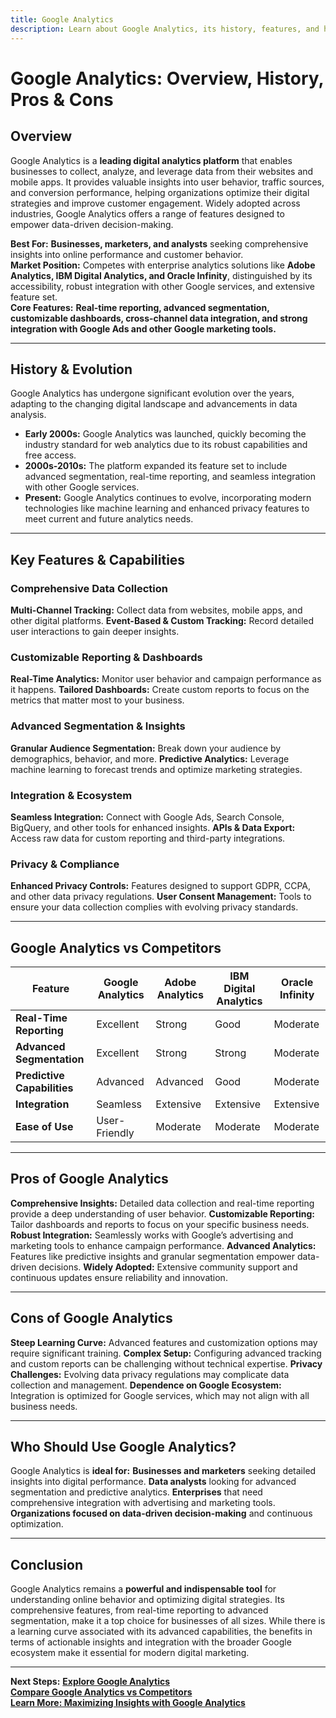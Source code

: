 ```yaml
---
title: Google Analytics
description: Learn about Google Analytics, its history, features, and how it compares to other digital analytics platforms.
---
```


# **Google Analytics: Overview, History, Pros & Cons**

## **Overview**  
Google Analytics is a **leading digital analytics platform** that enables businesses to collect, analyze, and leverage data from their websites and mobile apps. It provides valuable insights into user behavior, traffic sources, and conversion performance, helping organizations optimize their digital strategies and improve customer engagement. Widely adopted across industries, Google Analytics offers a range of features designed to empower data-driven decision-making.

 **Best For:** **Businesses, marketers, and analysts** seeking comprehensive insights into online performance and customer behavior.  
 **Market Position:** Competes with enterprise analytics solutions like **Adobe Analytics, IBM Digital Analytics, and Oracle Infinity**, distinguished by its accessibility, robust integration with other Google services, and extensive feature set.  
 **Core Features:** **Real-time reporting, advanced segmentation, customizable dashboards, cross-channel data integration, and strong integration with Google Ads and other Google marketing tools.**

---

## **History & Evolution**  
Google Analytics has undergone significant evolution over the years, adapting to the changing digital landscape and advancements in data analysis.

- **Early 2000s:** Google Analytics was launched, quickly becoming the industry standard for web analytics due to its robust capabilities and free access.
- **2000s-2010s:** The platform expanded its feature set to include advanced segmentation, real-time reporting, and seamless integration with other Google services.
- **Present:** Google Analytics continues to evolve, incorporating modern technologies like machine learning and enhanced privacy features to meet current and future analytics needs.

---

## **Key Features & Capabilities**

### **Comprehensive Data Collection**
 **Multi-Channel Tracking:** Collect data from websites, mobile apps, and other digital platforms.
 **Event-Based & Custom Tracking:** Record detailed user interactions to gain deeper insights.

### **Customizable Reporting & Dashboards**
 **Real-Time Analytics:** Monitor user behavior and campaign performance as it happens.
 **Tailored Dashboards:** Create custom reports to focus on the metrics that matter most to your business.

### **Advanced Segmentation & Insights**
 **Granular Audience Segmentation:** Break down your audience by demographics, behavior, and more.
 **Predictive Analytics:** Leverage machine learning to forecast trends and optimize marketing strategies.

### **Integration & Ecosystem**
 **Seamless Integration:** Connect with Google Ads, Search Console, BigQuery, and other tools for enhanced insights.
 **APIs & Data Export:** Access raw data for custom reporting and third-party integrations.

### **Privacy & Compliance**
 **Enhanced Privacy Controls:** Features designed to support GDPR, CCPA, and other data privacy regulations.
 **User Consent Management:** Tools to ensure your data collection complies with evolving privacy standards.

---

## **Google Analytics vs Competitors**

| Feature                   | Google Analytics  | Adobe Analytics  | IBM Digital Analytics | Oracle Infinity    |
|---------------------------|-------------------|------------------|-----------------------|--------------------|
| **Real-Time Reporting**   |  Excellent      |  Strong        |  Good               |  Moderate        |
| **Advanced Segmentation** |  Excellent      |  Strong        |  Strong             |  Moderate         |
| **Predictive Capabilities**|  Advanced       |  Advanced      |  Good               |  Moderate         |
| **Integration**           |  Seamless       |  Extensive     |  Extensive          |  Extensive       |
| **Ease of Use**           |  User-Friendly  |  Moderate      |  Moderate           |  Moderate        |

---

## **Pros of Google Analytics**
 **Comprehensive Insights:** Detailed data collection and real-time reporting provide a deep understanding of user behavior.
 **Customizable Reporting:** Tailor dashboards and reports to focus on your specific business needs.
 **Robust Integration:** Seamlessly works with Google’s advertising and marketing tools to enhance campaign performance.
 **Advanced Analytics:** Features like predictive insights and granular segmentation empower data-driven decisions.
 **Widely Adopted:** Extensive community support and continuous updates ensure reliability and innovation.

---

## **Cons of Google Analytics**
 **Steep Learning Curve:** Advanced features and customization options may require significant training.
 **Complex Setup:** Configuring advanced tracking and custom reports can be challenging without technical expertise.
 **Privacy Challenges:** Evolving data privacy regulations may complicate data collection and management.
 **Dependence on Google Ecosystem:** Integration is optimized for Google services, which may not align with all business needs.

---

## **Who Should Use Google Analytics?**
Google Analytics is **ideal for:**
 **Businesses and marketers** seeking detailed insights into digital performance.
 **Data analysts** looking for advanced segmentation and predictive analytics.
 **Enterprises** that need comprehensive integration with advertising and marketing tools.
 **Organizations focused on data-driven decision-making** and continuous optimization.

---

## **Conclusion**
Google Analytics remains a **powerful and indispensable tool** for understanding online behavior and optimizing digital strategies. Its comprehensive features, from real-time reporting to advanced segmentation, make it a top choice for businesses of all sizes. While there is a learning curve associated with its advanced capabilities, the benefits in terms of actionable insights and integration with the broader Google ecosystem make it essential for modern digital marketing.

---

 **Next Steps:**
 **[Explore Google Analytics](https://marketingplatform.google.com/about/analytics/)**  
 **[Compare Google Analytics vs Competitors](#)**  
 **[Learn More: Maximizing Insights with Google Analytics](#)**
